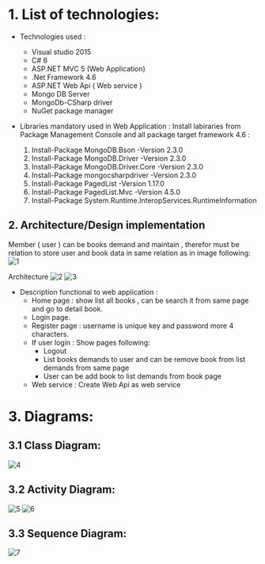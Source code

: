 # 1. List of technologies:
   - Technologies used :
     - Visual studio 2015
     - C# 6
     - ASP.NET MVC 5 (Web Application)
     - .Net Framework 4.6
     - ASP.NET Web Api ( Web service )
     - Mongo DB Server
     - MongoDb-CSharp driver
     - NuGet package manager
       
  
   - Libraries mandatory used in Web Application :
     Install labiraries from Package Management Console and all package target framework 4.6 :
     1. Install-Package MongoDB.Bson -Version 2.3.0
     2. Install-Package MongoDB.Driver -Version 2.3.0
     3. Install-Package MongoDB.Driver.Core -Version 2.3.0
     4. Install-Package mongocsharpdriver -Version 2.3.0
     5. Install-Package PagedList -Version 1.17.0
     6. Install-Package PagedList.Mvc -Version 4.5.0
     7. Install-Package System.Runtime.InteropServices.RuntimeInformation
     
 ## 2. Architecture/Design implementation
    
  Member ( user ) can be books demand and maintain , therefor must be relation to store user and book data in same relation as in image following:
![1](https://user-images.githubusercontent.com/23058510/127831694-226d94b9-e831-43ce-a7d9-f70d50214cae.JPG)

Architecture
![2](https://user-images.githubusercontent.com/23058510/127832549-e6ab8211-9cf3-4dde-9f30-a32d8859b9d9.JPG)
![3](https://user-images.githubusercontent.com/23058510/127832566-f3dde231-f570-4c81-ae88-b64e86b76183.JPG)


   - Description functional to web application :
     - Home page : show list all books , can be search it from same page and go to detail book.
     - Login page.
     - Register page : username is unique key and password more 4 characters.
     - If user login : Show pages following:
       - Logout
       - List books demands to user and can be remove book from list demands from same page
       - User can be add book to list demands from book page
     - Web service : Create Web Api as web service
       
# 3. Diagrams:
## 3.1 Class Diagram:
![4](https://user-images.githubusercontent.com/23058510/127833564-ad442011-a0a5-480e-a726-6e3a357eaf5b.JPG)

## 3.2 Activity Diagram:
![5](https://user-images.githubusercontent.com/23058510/127833614-7f2878fc-f8e3-4c79-9aa8-430821054263.JPG)
![6](https://user-images.githubusercontent.com/23058510/127833666-268caafb-8247-4c33-bbb5-9993b713932d.JPG)

## 3.3 Sequence Diagram:
![7](https://user-images.githubusercontent.com/23058510/127833875-74ad9c19-f700-4479-88e1-43cf7a6384fd.JPG)

